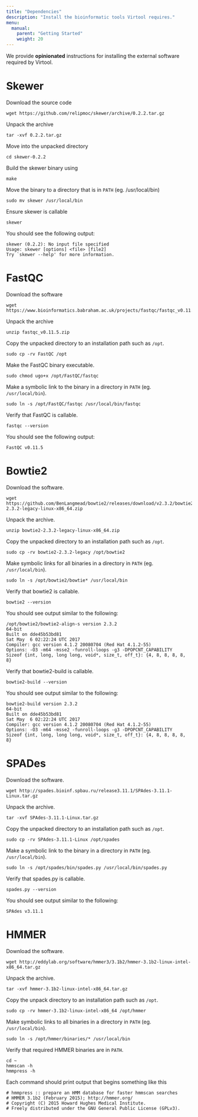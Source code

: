 ```yaml
---
title: "Dependencies"
description: "Install the bioinformatic tools Virtool requires."
menu:
  manual:
    parent: "Getting Started"
    weight: 20
---
```


We provide **opinionated** instructions for installing the external software required by Virtool.

# Skewer

Download the source code

```term
wget https://github.com/relipmoc/skewer/archive/0.2.2.tar.gz
```

Unpack the archive

```term
tar -xvf 0.2.2.tar.gz
```

Move into the unpacked directory

```term
cd skewer-0.2.2
```

Build the skewer binary using

```term
make
```

Move the binary to a directory that is in `PATH` \(eg. /usr/local/bin\)

```term
sudo mv skewer /usr/local/bin
```

Ensure skewer is callable

```term
skewer
```

You should see the following output:

```term
skewer (0.2.2): No input file specified
Usage: skewer [options] <file> [file2]
Try `skewer --help' for more information.
```

# FastQC

Download the software

```term
wget https://www.bioinformatics.babraham.ac.uk/projects/fastqc/fastqc_v0.11.5.zip
```

Unpack the archive

```term
unzip fastqc_v0.11.5.zip
```

Copy the unpacked directory to an installation path such as `/opt`.

```term
sudo cp -rv FastQC /opt
```

Make the FastQC binary executable.

```term
sudo chmod ugo+x /opt/FastQC/fastqc
```

Make a symbolic link to the binary in a directory in `PATH` \(eg. `/usr/local/bin`).

```term
sudo ln -s /opt/FastQC/fastqc /usr/local/bin/fastqc
```

Verify that FastQC is callable.

```term
fastqc --version
```

You should see the following output:

```term
FastQC v0.11.5
```

# Bowtie2

Download the software.

```term
wget https://github.com/BenLangmead/bowtie2/releases/download/v2.3.2/bowtie2-2.3.2-legacy-linux-x86_64.zip
```

Unpack the archive.

```term
unzip bowtie2-2.3.2-legacy-linux-x86_64.zip
```

Copy the unpacked directory to an installation path such as `/opt`.

```term
sudo cp -rv bowtie2-2.3.2-legacy /opt/bowtie2
```

Make symbolic links for all binaries in a directory in `PATH` \(eg. `/usr/local/bin`\).

```term
sudo ln -s /opt/bowtie2/bowtie* /usr/local/bin
```

Verify that bowtie2 is callable.

```term
bowtie2 --version
```

You should see output similar to the following:

```term
/opt/bowtie2/bowtie2-align-s version 2.3.2
64-bit
Built on dde45b53bd81
Sat May  6 02:22:24 UTC 2017
Compiler: gcc version 4.1.2 20080704 (Red Hat 4.1.2-55)
Options: -O3 -m64 -msse2 -funroll-loops -g3 -DPOPCNT_CAPABILITY
Sizeof {int, long, long long, void*, size_t, off_t}: {4, 8, 8, 8, 8, 8}
```

Verify that bowtie2-build is callable.

```term
bowtie2-build --version
```

You should see output similar to the following:

```term
bowtie2-build version 2.3.2
64-bit
Built on dde45b53bd81
Sat May  6 02:22:24 UTC 2017
Compiler: gcc version 4.1.2 20080704 (Red Hat 4.1.2-55)
Options: -O3 -m64 -msse2 -funroll-loops -g3 -DPOPCNT_CAPABILITY
Sizeof {int, long, long long, void*, size_t, off_t}: {4, 8, 8, 8, 8, 8}
```

# SPADes

Download the software.

```term
wget http://spades.bioinf.spbau.ru/release3.11.1/SPAdes-3.11.1-Linux.tar.gz
```

Unpack the archive.

```term
tar -xvf SPAdes-3.11.1-Linux.tar.gz
```

Copy the unpacked directory to an installation path such as `/opt`.

```term
sudo cp -rv SPAdes-3.11.1-Linux /opt/spades
```

Make a symbolic link to the binary in a directory in `PATH` \(eg. `/usr/local/bin`\).

```term
sudo ln -s /opt/spades/bin/spades.py /usr/local/bin/spades.py
```

Verify that spades.py is callable.

```term
spades.py --version
```

You should see output similar to the following:

```term
SPAdes v3.11.1
```

# HMMER

Download the software.

```term
wget http://eddylab.org/software/hmmer3/3.1b2/hmmer-3.1b2-linux-intel-x86_64.tar.gz
```

Unpack the archive.

```term
tar -xvf hmmer-3.1b2-linux-intel-x86_64.tar.gz
```

Copy the unpack directory to an installation path such as `/opt`.

```term
sudo cp -rv hmmer-3.1b2-linux-intel-x86_64 /opt/hmmer
```

Make symbolic links to all binaries in a directory in `PATH` \(eg. `/usr/local/bin`\).

```term
sudo ln -s /opt/hmmer/binaries/* /usr/local/bin
```

Verify that required HMMER binaries are in `PATH`.

```term
cd ~
hmmscan -h
hmmpress -h
```

Each command should print output that begins something like this

```term
# hmmpress :: prepare an HMM database for faster hmmscan searches
# HMMER 3.1b2 (February 2015); http://hmmer.org/
# Copyright (C) 2015 Howard Hughes Medical Institute.
# Freely distributed under the GNU General Public License (GPLv3).
```
